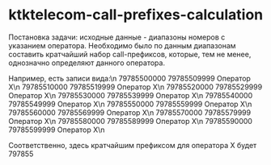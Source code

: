 # ktktelecom-call-prefixes-calculation
Постановка задачи: исходные данные - диапазоны номеров с указанием оператора. Необходимо было по данным диапазонам составить кратчайший набор
call-префиксов, которые, тем не менее, однозначно определяют данного оператора.

Например, есть записи вида:\n
79785500000 79785509999 Оператор Х\n
79785510000 79785519999 Оператор Х\n
79785520000 79785529999 Оператор Х\n
79785530000 79785539999 Оператор Х\n
79785540000 79785549999 Оператор Х\n
79785550000 79785559999 Оператор Х\n
79785560000 79785569999 Оператор Х\n
79785570000 79785579999 Оператор Х\n
79785580000 79785589999 Оператор Х\n
79785590000 79785599999 Оператор Х\n

Соответственно, здесь кратчайшим префиксом для оператора Х будет 797855
